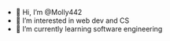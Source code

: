 - 👋 Hi, I’m @Molly442
- 👀 I’m interested in web dev and CS
- 🌱 I’m currently learning software engineering
